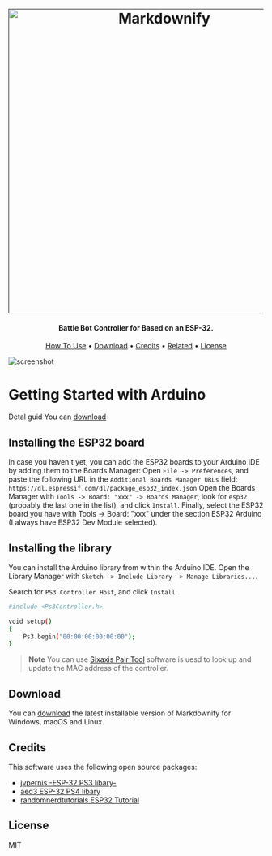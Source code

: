 
<h1 align="center">
  <br>
  <a href=""><img src="https://raw.githubusercontent.com/BeachtechRobotics/Battle-Bot-PS3-Code/main/BEACHTECH%20logo.png" alt="Markdownify" width="600"></a>
</h1>

<h4 align="center">Battle Bot Controller for Based on an ESP-32.</h4>

<p align="center">
  <a href="#how-to-use">How To Use</a> •
  <a href="#download">Download</a> •
  <a href="#credits">Credits</a> •
  <a href="#related">Related</a> •
  <a href="#license">License</a>
</p>

![screenshot](https://raw.githubusercontent.com/amitmerchant1990/electron-markdownify/master/app/img/markdownify.gif)

# Getting Started with Arduino

Detal guid  You can [download](https://github.com/BeachtechRobotics/Battle-Bot-PS3-Code/blob/main/Programming%20ESP32%20Guide.pdf)

## Installing the ESP32 board

In case you haven't yet, you can add the ESP32 boards to your Arduino IDE by adding them to the Boards Manager: Open `File -> Preferences`, and paste the following URL in the `Additional Boards Manager URLs` field:
`https://dl.espressif.com/dl/package_esp32_index.json`
Open the Boards Manager with `Tools -> Board: "xxx" -> Boards Manager`, look for `esp32` (probably the last one in the list), and click `Install`.
Finally, select the ESP32 board you have with Tools -> Board: "xxx" under the section ESP32 Arduino (I always have ESP32 Dev Module selected).

## Installing the library

You can install the Arduino library from within the Arduino IDE. Open the Library Manager with `Sketch -> Include Library -> Manage Libraries...`.

Search for `PS3 Controller Host`, and click `Install`.

```bash
#include <Ps3Controller.h>

void setup()
{
    Ps3.begin("00:00:00:00:00:00");
}
```

> **Note**
> You can use [Sixaxis Pair Tool](https://sixaxispairtool.en.lo4d.com/download/mirror-hs1)  software is uesd to look up and update the MAC address of the controller.


## Download

You can [download](https://sixaxispairtool.en.lo4d.com/download/mirror-hs1) the latest installable version of Markdownify for Windows, macOS and Linux.


## Credits

This software uses the following open source packages:

- [jvpernis -ESP-32 PS3 libary-](https://github.com/jvpernis/esp32-ps3)
- [aed3 ESP-32 PS4 libary](https://github.com/openobjects/PS4-esp32)
- [randomnerdtutorials ESP32 Tutorial](https://randomnerdtutorials.com/installing-the-esp32-board-in-arduino-ide-windows-instructions/)

## License

MIT
